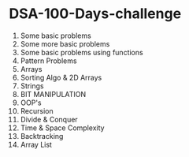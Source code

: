 # DSA-100-Days-challenge

1. Some basic problems
2. Some more basic problems
3. Some basic problems using functions
4. Pattern Problems 
5. Arrays
6. Sorting Algo & 2D Arrays
7. Strings
8. BIT MANIPULATION
9. OOP's
10. Recursion
11. Divide & Conquer
12. Time & Space Complexity
13. Backtracking
14. Array List